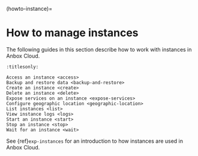 (howto-instance)=
# How to manage instances

The following guides in this section describe how to work with instances in Anbox Cloud.

```{toctree}
:titlesonly:

Access an instance <access>
Backup and restore data <backup-and-restore>
Create an instance <create>
Delete an instance <delete>
Expose services on an instance <expose-services>
Configure geographic location <geographic-location>
List instances <list>
View instance logs <logs>
Start an instance <start>
Stop an instance <stop>
Wait for an instance <wait>
```
See {ref}`exp-instances` for an introduction to how instances are used in Anbox Cloud.
